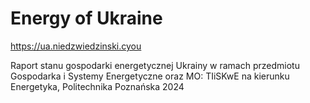 
# Energy of Ukraine

https://ua.niedzwiedzinski.cyou

Raport stanu gospodarki energetycznej Ukrainy w ramach przedmiotu Gospodarka i Systemy Energetyczne oraz MO: TIiSKwE na kierunku Energetyka, Politechnika Poznańska 2024

